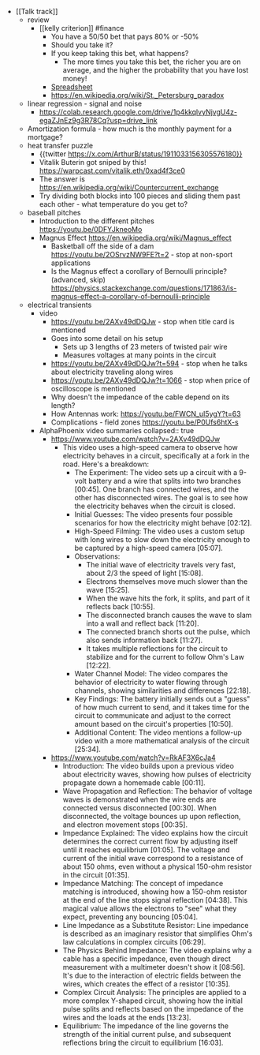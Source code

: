 - [[Talk track]]
	- review
		- [[kelly criterion]] #finance
			- You have a 50/50 bet that pays 80% or -50%
			- Should you take it?
			- If you keep taking this bet, what happens?
				- The more times you take this bet, the richer you are on average, and the higher the probability that you have lost money!
			- [Spreadsheet](https://docs.google.com/spreadsheets/d/1iecbcLUOERqtrnAe3PfKXR28qsczAtcc-f8-eCeLU3c/edit?gid=0#gid=0)
			- https://en.wikipedia.org/wiki/St._Petersburg_paradox
	- linear regression - signal and noise
		- https://colab.research.google.com/drive/1p4kkqlvyNjvgU4z-egaZJnEz9g3R78Cq?usp=drive_link
	- Amortization formula - how much is the monthly payment for a mortgage?
	- heat transfer puzzle
		- {{twitter https://x.com/ArthurB/status/1911033156305576180}}
		- Vitalik Buterin got sniped by this!
		  https://warpcast.com/vitalik.eth/0xad4f3ce0
		- The answer is https://en.wikipedia.org/wiki/Countercurrent_exchange
		- Try dividing both blocks into 100 pieces and sliding them past each other - what temperature do you get to?
	- baseball pitches
		- Introduction to the different pitches
		  https://youtu.be/0DFYJkneoMo
		- Magnus Effect
		  https://en.wikipedia.org/wiki/Magnus_effect
			- Basketball off the side of a dam
			  https://youtu.be/2OSrvzNW9FE?t=2 - stop at non-sport applications
			- Is the Magnus effect a corollary of Bernoulli principle? (advanced, skip)
			  https://physics.stackexchange.com/questions/171863/is-magnus-effect-a-corollary-of-bernoulli-principle
	- electrical transients
		- video
			- https://youtu.be/2AXv49dDQJw - stop when title card is mentioned
			- Goes into some detail on his setup
				- Sets up 3 lengths of 23 meters of twisted pair wire
				- Measures voltages at many points in the circuit
			- https://youtu.be/2AXv49dDQJw?t=594 - stop when he talks about electricity traveling along wires
			- https://youtu.be/2AXv49dDQJw?t=1066 - stop when price of oscilloscope is mentioned
			- Why doesn't the impedance of the cable depend on its length?
			- How Antennas work:
			  https://youtu.be/FWCN_uI5ygY?t=63
			- Complications - field zones
			  https://youtu.be/P0Ufs6htX-s
		- AlphaPhoenix video summaries
		  collapsed:: true
			- https://www.youtube.com/watch?v=2AXv49dDQJw
				- This video uses a high-speed camera to observe how electricity behaves in a circuit, specifically at a fork in the road. Here's a breakdown:
					- The Experiment: The video sets up a circuit with a 9-volt battery and a wire that splits into two branches [00:45]. One branch has connected wires, and the other has disconnected wires. The goal is to see how the electricity behaves when the circuit is closed.
					- Initial Guesses: The video presents four possible scenarios for how the electricity might behave [02:12].
					- High-Speed Filming: The video uses a custom setup with long wires to slow down the electricity enough to be captured by a high-speed camera [05:07].
					- Observations:
						- The initial wave of electricity travels very fast, about 2/3 the speed of light [15:08].
						- Electrons themselves move much slower than the wave [15:25].
						- When the wave hits the fork, it splits, and part of it reflects back [10:55].
						- The disconnected branch causes the wave to slam into a wall and reflect back [11:20].
						- The connected branch shorts out the pulse, which also sends information back [11:27].
						- It takes multiple reflections for the circuit to stabilize and for the current to follow Ohm's Law [12:22].
					- Water Channel Model: The video compares the behavior of electricity to water flowing through channels, showing similarities and differences [22:18].
					- Key Findings: The battery initially sends out a "guess" of how much current to send, and it takes time for the circuit to communicate and adjust to the correct amount based on the circuit's properties [10:50].
					- Additional Content: The video mentions a follow-up video with a more mathematical analysis of the circuit [25:34].
			- https://www.youtube.com/watch?v=RkAF3X6cJa4
				- Introduction: The video builds upon a previous video about electricity waves, showing how pulses of electricity propagate down a homemade cable [00:11].
				- Wave Propagation and Reflection: The behavior of voltage waves is demonstrated when the wire ends are connected versus disconnected [00:30]. When disconnected, the voltage bounces up upon reflection, and electron movement stops [00:35].
				- Impedance Explained: The video explains how the circuit determines the correct current flow by adjusting itself until it reaches equilibrium [01:05]. The voltage and current of the initial wave correspond to a resistance of about 150 ohms, even without a physical 150-ohm resistor in the circuit [01:35].
				- Impedance Matching: The concept of impedance matching is introduced, showing how a 150-ohm resistor at the end of the line stops signal reflection [04:38]. This magical value allows the electrons to "see" what they expect, preventing any bouncing [05:04].
				- Line Impedance as a Substitute Resistor: Line impedance is described as an imaginary resistor that simplifies Ohm's law calculations in complex circuits [06:29].
				- The Physics Behind Impedance: The video explains why a cable has a specific impedance, even though direct measurement with a multimeter doesn't show it [08:56]. It's due to the interaction of electric fields between the wires, which creates the effect of a resistor [10:35].
				- Complex Circuit Analysis: The principles are applied to a more complex Y-shaped circuit, showing how the initial pulse splits and reflects based on the impedance of the wires and the loads at the ends [13:23].
				- Equilibrium: The impedance of the line governs the strength of the initial current pulse, and subsequent reflections bring the circuit to equilibrium [16:03].